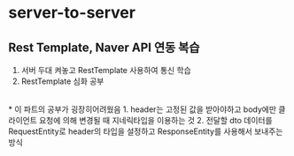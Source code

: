 # server-to-server
## Rest Template, Naver API 연동 복습

1. 서버 두대 켜놓고 RestTemplate 사용하여 통신 학습
2. RestTemplate 심화 공부

<br />
* 이 파트의 공부가 굉장히어려웠음
    1. header는 고정된 값을 받아야하고 body에만 클라이언트 요청에 의해 변경될 때 지네릭타입을 이용하는 것
    2. 전달할 dto 데이터를 RequestEntity로 header의 타입을 설정하고 ResponseEntity를 사용해서 보내주는 방식 
